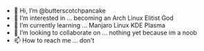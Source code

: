 - 👋 Hi, I’m @butterscotchpancake
- 👀 I’m interested in ... becoming an Arch Linux Elitist God
- 🌱 I’m currently learning ... Manjaro Linux KDE Plasma
- 💞️ I’m looking to collaborate on ... nothing yet because im a noob
- 📫 How to reach me ... don't

<!---
butterscotchpancake/butterscotchpancake is a ✨ special ✨ repository because its `README.md` (this file) appears on your GitHub profile.
You can click the Preview link to take a look at your changes.
--->
